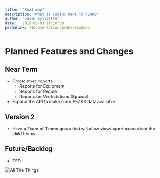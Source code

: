 ```yaml
---
title:  "Road map"
description: "What is coming next to PEAKS"
author: "Jason Sylvestre"
date:   2019-09-03 11:10:00
permalink: /documentation/peaks/roadmap
---
```


# Planned Features and Changes

## Near Term
* Create more reports
  * Reports for Equipment
  * Reports for People
  * Reports for Workstations (Spaces)
* Expand the API to make more PEAKS data available

## Version 2
* Have a Team of Teams group that will allow view/report access into the child teams.

## Future/Backlog
* TBD


![All The Things](https://computing.caes.ucdavis.edu/media/peaks/all-the-things.jpg "All The Things")
